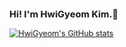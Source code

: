 ### Hi! I'm HwiGyeom Kim.👋

[![HwiGyeom's GitHub stats](https://github-readme-stats.vercel.app/api?username=FiguierKim)](https://github.com/anuraghazra/github-readme-stats)


<!--
**FiguierKim/FiguierKim** is a ✨ _special_ ✨ repository because its `README.md` (this file) appears on your GitHub profile.

Here are some ideas to get you started:

- 🔭 I’m currently working on ...
- 🌱 I’m currently learning ...
- 👯 I’m looking to collaborate on ...
- 🤔 I’m looking for help with ...
- 💬 Ask me about ...
- 📫 How to reach me: ...
- 😄 Pronouns: ...
- ⚡ Fun fact: ...
-->
